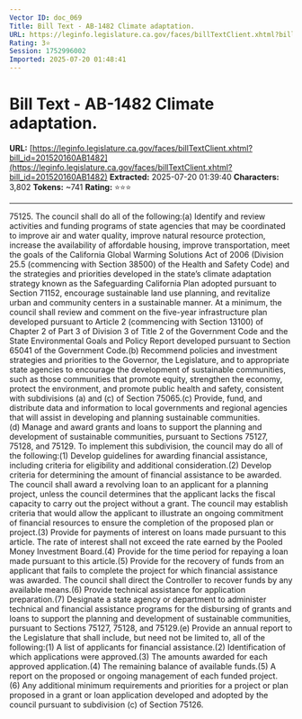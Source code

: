 ```yaml
---
Vector ID: doc_069
Title: Bill Text - AB-1482 Climate adaptation.
URL: https://leginfo.legislature.ca.gov/faces/billTextClient.xhtml?bill_id=201520160AB1482
Rating: 3⭐
Session: 1752996002
Imported: 2025-07-20 01:48:41
---
```


# Bill Text - AB-1482 Climate adaptation.

**URL:** [https://leginfo.legislature.ca.gov/faces/billTextClient.xhtml?bill_id=201520160AB1482](https://leginfo.legislature.ca.gov/faces/billTextClient.xhtml?bill_id=201520160AB1482)
**Extracted:** 2025-07-20 01:39:40
**Characters:** 3,802
**Tokens:** ~741
**Rating:** ⭐⭐⭐

---

75125. The council shall do all of the following:(a) Identify and review activities and funding programs of state agencies that may be coordinated to improve air and water quality, improve natural resource protection, increase the availability of affordable housing, improve transportation, meet the goals of the California Global Warming Solutions Act of 2006 (Division 25.5 (commencing with Section 38500) of the Health and Safety Code) and the strategies and priorities developed in
						the state’s climate adaptation strategy known as the Safeguarding California Plan adopted pursuant to Section 71152, encourage sustainable land use planning, and revitalize urban and community centers in a sustainable manner. At a minimum, the council shall review and comment on the five-year infrastructure plan developed pursuant to Article 2 (commencing with Section 13100) of Chapter 2 of Part 3 of Division 3 of Title 2 of the Government Code and the State Environmental Goals and Policy Report developed pursuant to Section 65041 of the Government Code.(b) Recommend policies and investment strategies and priorities to the Governor, the Legislature, and to appropriate state agencies to encourage the development of sustainable communities, such as those communities that promote equity, strengthen the economy, protect the
						environment, and promote public health and safety, consistent with subdivisions (a) and (c) of Section 75065.(c) Provide, fund, and distribute data and information to local governments and regional agencies that will assist in developing and planning sustainable communities.(d) Manage and award grants and loans to support the planning and development of sustainable communities, pursuant to Sections 75127, 75128, and 75129. To implement this subdivision, the council may do all of the following:(1) Develop guidelines for awarding financial assistance, including criteria for eligibility and additional consideration.(2) Develop criteria for determining the amount of
						financial assistance to be awarded. The council shall award a revolving loan to an applicant for a planning project, unless the council determines that the applicant lacks the fiscal capacity to carry out the project without a grant. The council may establish criteria that would allow the applicant to illustrate an ongoing commitment of financial resources to ensure the completion of the proposed plan or project.(3) Provide for payments of interest on loans made pursuant to this article. The rate of interest shall not exceed the rate earned by the Pooled Money Investment Board.(4) Provide for the time period for repaying a loan made pursuant to this article.(5) Provide for the recovery of funds from an applicant
						that fails to complete the project for which financial assistance was awarded. The council shall direct the Controller to recover funds by any available means.(6) Provide technical assistance for application preparation.(7) Designate a state agency or department to administer technical and financial assistance programs for the disbursing of grants and loans to support the planning and development of sustainable communities, pursuant to Sections 75127, 75128, and 75129.(e) Provide an annual report to the Legislature that shall include, but need not be limited to, all of the following:(1) A list of applicants for financial assistance.(2) Identification of which applications were approved.(3) The amounts awarded for each approved application.(4) The remaining balance of available funds.(5) A report on the proposed or ongoing management of each funded project.(6) Any additional minimum requirements and priorities for a project or plan proposed in a grant or loan application developed and adopted by the council pursuant to subdivision (c) of Section 75126.